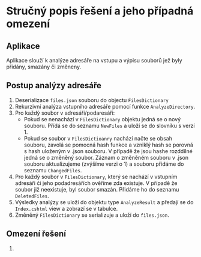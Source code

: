 # Stručný popis řešení a jeho případná omezení

## Aplikace
Aplikace slouží k analýze adresáře na vstupu a výpisu souborů jež byly přidány, smazány či změneny.

## Postup analýzy adresáře
1. Deserializace `files.json` souboru do objectu `FilesDictionary`
2. Rekurzivní analýza vstupního adresáře pomocí funkce `AnalyzeDirectory`.
3. Pro každý soubor v adresáři/podaresáři:
   - Pokud se nenachází v `FilesDictionary` objektu jedná se o nový souboru.
     Přídá se do seznamu `NewFiles` a uloží se do slovníku s verzí 1.
   - Pokud se soubor v `FilesDictioanry` nachází načte se obsah souboru, zavolá se pomocná hash funkce a vzniklý hash se porovná
     s hash uloženým v .json souboru. V případě že jsou hashe rozddílné jedná se o změněný soubor. Záznam o změněném souboru v .json souboru
     aktualizujeme (zvýšíme verzi o 1) a souboru přidáme do seznamu `ChangedFiles`.
4. Pro každý soubor v `FilesDictionary`, který se nachází v vstupním adresáři či jeho podadresářích ověříme zda existuje.
   V případě že soubor již neexistuje, byl soubor smazán. Přidáme ho do seznamu `DeletedFiles`.
5. Výsledky analýzy se uloží do objektu type `AnalyzeResult` a předají se do `Index.cshtml` view a zobrazí se v tabulce.
6. Změněný `FilesDictionary` se serializuje a uloží do `files.json`.

## Omezení řešení
1. 
